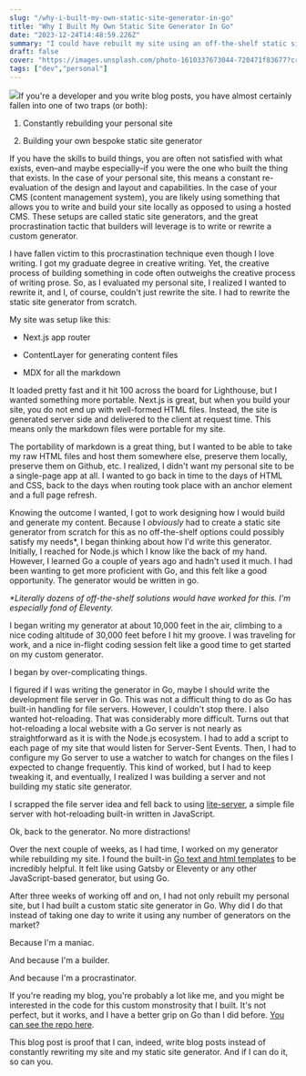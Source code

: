 ```yaml
---
slug: "/why-i-built-my-own-static-site-generator-in-go"
title: "Why I Built My Own Static Site Generator In Go"
date: "2023-12-24T14:48:59.226Z"
summary: "I could have rebuilt my site using an off-the-shelf static site generator, but I didn't. I chose to write it in Go."
draft: false
cover: "https://images.unsplash.com/photo-1610337673044-720471f83677?crop=entropy&cs=tinysrgb&fit=max&fm=jpg&ixid=M3w0MDkwMjh8MHwxfHNlYXJjaHw0fHxTdGF0aWN8ZW58MHx8fHwxNzAzNDMxMzM5fDA&ixlib=rb-4.0.3&q=80&w=1080"
tags: ["dev","personal"]
---
```

![](https://images.unsplash.com/photo-1610337673044-720471f83677?crop=entropy&cs=tinysrgb&fit=max&fm=jpg&ixid=M3w0MDkwMjh8MHwxfHNlYXJjaHw0fHxTdGF0aWN8ZW58MHx8fHwxNzAzNDMxMzM5fDA&ixlib=rb-4.0.3&q=80&w=1080)If you're a developer and you write blog posts, you have almost certainly fallen into one of two traps (or both):

1.  Constantly rebuilding your personal site
    
2.  Building your own bespoke static site generator
    

If you have the skills to build things, you are often not satisfied with what exists, even–and maybe especially–if you were the one who built the thing that exists. In the case of your personal site, this means a constant re-evaluation of the design and layout and capabilities. In the case of your CMS (content management system), you are likely using something that allows you to write and build your site locally as opposed to using a hosted CMS. These setups are called static site generators, and the great procrastination tactic that builders will leverage is to write or rewrite a custom generator.

I have fallen victim to this procrastination technique even though I love writing. I got my graduate degree in creative writing. Yet, the creative process of building something in code often outweighs the creative process of writing prose. So, as I evaluated my personal site, I realized I wanted to rewrite it, and I, of course, couldn't just rewrite the site. I had to rewrite the static site generator from scratch.

My site was setup like this:

*   Next.js app router
    
*   ContentLayer for generating content files
    
*   MDX for all the markdown
    

It loaded pretty fast and it hit 100 across the board for Lighthouse, but I wanted something more portable. Next.js is great, but when you build your site, you do not end up with well-formed HTML files. Instead, the site is generated server side and delivered to the client at request time. This means only the markdown files were portable for my site.

The portability of markdown is a great thing, but I wanted to be able to take my raw HTML files and host them somewhere else, preserve them locally, preserve them on Github, etc. I realized, I didn't want my personal site to be a single-page app at all. I wanted to go back in time to the days of HTML and CSS, back to the days when routing took place with an anchor element and a full page refresh.

Knowing the outcome I wanted, I got to work designing how I would build and generate my content. Because I _obviously_ had to create a static site generator from scratch for this as no off-the-shelf options could possibly satisfy my needs\*, I began thinking about how I'd write this generator. Initially, I reached for Node.js which I know like the back of my hand. However, I learned Go a couple of years ago and hadn't used it much. I had been wanting to get more proficient with Go, and this felt like a good opportunity. The generator would be written in go.

_\*Literally dozens of off-the-shelf solutions would have worked for this. I'm especially fond of Eleventy._

I began writing my generator at about 10,000 feet in the air, climbing to a nice coding altitude of 30,000 feet before I hit my groove. I was traveling for work, and a nice in-flight coding session felt like a good time to get started on my custom generator.

I began by over-complicating things.

I figured if I was writing the generator in Go, maybe I should write the development file server in Go. This was not a difficult thing to do as Go has built-in handling for file servers. However, I couldn't stop there. I also wanted hot-reloading. That was considerably more difficult. Turns out that hot-reloading a local website with a Go server is not nearly as straightforward as it is with the Node.js ecosystem. I had to add a script to each page of my site that would listen for Server-Sent Events. Then, I had to configure my Go server to use a watcher to watch for changes on the files I expected to change frequently. This kind of worked, but I had to keep tweaking it, and eventually, I realized I was building a server and not building my static site generator.

I scrapped the file server idea and fell back to using [lite-server](https://github.com/johnpapa/lite-server), a simple file server with hot-reloading built-in written in JavaScript.

Ok, back to the generator. No more distractions!

Over the next couple of weeks, as I had time, I worked on my generator while rebuilding my site. I found the built-in [Go text and html templates](https://pkg.go.dev/text/template) to be incredibly helpful. It felt like using Gatsby or Eleventy or any other JavaScript-based generator, but using Go.

After three weeks of working off and on, I had not only rebuilt my personal site, but I had built a custom static site generator in Go. Why did I do that instead of taking one day to write it using any number of generators on the market?

Because I'm a maniac.

And because I'm a builder.

And because I'm a procrastinator.

If you're reading my blog, you're probably a lot like me, and you might be interested in the code for this custom monstrosity that I built. It's not perfect, but it works, and I have a better grip on Go than I did before. [You can see the repo here](https://github.com/polluterofminds/polluterofminds-site).

This blog post is proof that I can, indeed, write blog posts instead of constantly rewriting my site and my static site generator. And if I can do it, so can you.